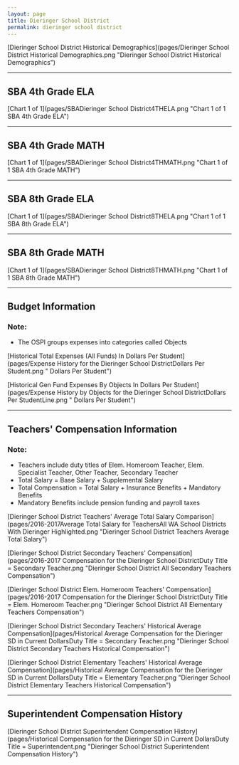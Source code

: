 ```yaml
---
layout: page
title: Dieringer School District
permalink: dieringer school district
---
```



[Dieringer School District Historical Demographics](pages/Dieringer School District Historical Demographics.png "Dieringer School District Historical Demographics")

___

## SBA 4th Grade ELA

[Chart 1 of 1](pages/SBADieringer School District4THELA.png "Chart 1 of 1 SBA 4th Grade ELA")


___

## SBA 4th Grade MATH

[Chart 1 of 1](pages/SBADieringer School District4THMATH.png "Chart 1 of 1 SBA 4th Grade MATH")


___

## SBA 8th Grade ELA

[Chart 1 of 1](pages/SBADieringer School District8THELA.png "Chart 1 of 1 SBA 8th Grade ELA")


___

## SBA 8th Grade MATH

[Chart 1 of 1](pages/SBADieringer School District8THMATH.png "Chart 1 of 1 SBA 8th Grade MATH")


___

## Budget Information
### Note:
- The OSPI groups expenses into categories called Objects

[Historical Total Expenses (All Funds) In Dollars Per Student](pages/Expense History for the Dieringer School DistrictDollars Per Student.png " Dollars Per Student")

[Historical Gen Fund Expenses By Objects In Dollars Per Student](pages/Expense History by Objects for the Dieringer School DistrictDollars Per StudentLine.png " Dollars Per Student")


___

## Teachers' Compensation Information
### Note:
- Teachers include duty titles of Elem. Homeroom Teacher, Elem. Specialist Teacher, Other Teacher, Secondary Teacher
- Total Salary = Base Salary + Supplemental Salary
- Total Compensation = Total Salary + Insurance Benefits + Mandatory Benefits
- Mandatory Benefits include pension funding and payroll taxes

[Dieringer School District Teachers' Average Total Salary Comparison](pages/2016-2017Average Total Salary for TeachersAll WA School Districts With Dieringer Highlighted.png "Dieringer School District Teachers Average Total Salary")

[Dieringer School District Secondary Teachers' Compensation](pages/2016-2017 Compensation for the Dieringer School DistrictDuty Title = Secondary Teacher.png "Dieringer School District All Secondary Teachers Compensation")

[Dieringer School District Elem. Homeroom Teachers' Compensation](pages/2016-2017 Compensation for the Dieringer School DistrictDuty Title = Elem. Homeroom Teacher.png "Dieringer School District All Elementary Teachers Compensation")

[Dieringer School District Secondary Teachers' Historical Average Compensation](pages/Historical Average Compensation for the Dieringer SD in Current DollarsDuty Title = Secondary Teacher.png "Dieringer School District Secondary Teachers Historical Compensation")

[Dieringer School District Elementary Teachers' Historical Average Compensation](pages/Historical Average Compensation for the Dieringer SD in Current DollarsDuty Title = Elementary Teacher.png "Dieringer School District Elementary Teachers Historical Compensation")


___

## Superintendent Compensation History

[Dieringer School District Superintendent Compensation History](pages/Historical Compensation for the Dieringer SD in Current DollarsDuty Title = Superintendent.png "Dieringer School District Superintendent Compensation History")

